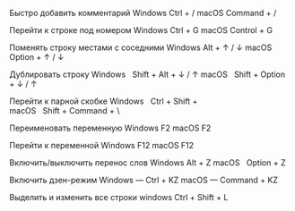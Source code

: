 
Быстро добавить комментарий
Windows     Ctrl + / 
macOS        Command + /

Перейти к строке под номером
Windows      Ctrl + G
macOS         Control + G

 Поменять строку местами с соседними
Windows       Alt + ↑ / ↓
macOS          Option + ↑ / ↓

Дублировать строку
Windows       Shift + Alt + ↓ / ↑
macOS          Shift + Option + ↓ / ↑

Перейти к парной скобке
Windows       Ctrl + Shift + \
macOS          Shift + Command + \

Переименовать переменную
Windows       F2
macOS          F2

Перейти к переменной
Windows      F12
macOS         F12

Включить/выключить перенос слов
Windows     Alt + Z
macOS        Option + Z

Включить дзен-режим
Windows — Ctrl + KZ
macOS — Command + KZ

Выделить и изменить все строки
windows Ctrl + Shift + L
